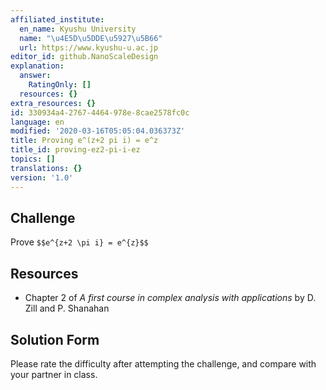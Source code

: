 ```yaml
---
affiliated_institute:
  en_name: Kyushu University
  name: "\u4E5D\u5DDE\u5927\u5B66"
  url: https://www.kyushu-u.ac.jp
editor_id: github.NanoScaleDesign
explanation:
  answer:
    RatingOnly: []
  resources: {}
extra_resources: {}
id: 330934a4-2767-4464-978e-8cae2578fc0c
language: en
modified: '2020-03-16T05:05:04.036373Z'
title: Proving e^(z+2 pi i) = e^z
title_id: proving-ez2-pi-i-ez
topics: []
translations: {}
version: '1.0'
---
```


## Challenge
Prove `$$e^{z+2 \pi i} = e^{z}$$`

## Resources
    
- Chapter 2 of *A first course in complex analysis with applications* by D. Zill and P. Shanahan


## Solution Form
Please rate the difficulty after attempting the challenge, and compare with your partner in class.
